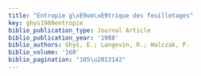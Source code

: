 ```yaml
---
title: "Entropie g\xE9om\xE9trique des feuilletages"
key: ghys1988entropie
biblio_publication_type: Journal Article
biblio_publication_year: '1988'
biblio_authors: Ghys, E.; Langevin, R.; Walczak, P.
biblio_volume: '160'
biblio_pagination: "105\u2013142"
---
```

